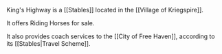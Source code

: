 King's Highway is a [[Stables]] located in the [[Village of Kriegspire]].

It offers Riding Horses for sale.

It also provides coach services to the [[City of Free Haven]], according to its [[Stables|Travel Scheme]].